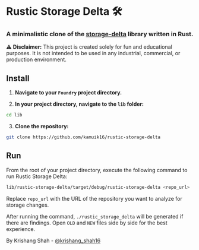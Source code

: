 # Rustic Storage Delta 🛠️

### A minimalistic clone of the [storage-delta](https://github.com/0xPolygon/storage-delta) library written in Rust.

⚠️ **Disclaimer:** This project is created solely for fun and educational purposes. It is not intended to be used in any industrial, commercial, or production environment.

## Install

1. **Navigate to your `Foundry` project directory.**

2. **In your project directory, navigate to the `lib` folder:**

```bash
cd lib
```

3. **Clone the repository:**

```bash
git clone https://github.com/kamuik16/rustic-storage-delta
```

## Run

From the root of your project directory, execute the following command to run Rustic Storage Delta:

```bash
lib/rustic-storage-delta/target/debug/rustic-storage-delta <repo_url>
```

Replace `repo_url` with the URL of the repository you want to analyze for storage changes.

After running the command, `./rustic_storage_delta` will be generated if there are findings. Open `OLD` and `NEW` files side by side for the best experience.

By Krishang Shah - [@krishang_shah16](https://twitter.com/krishang_shah16)
